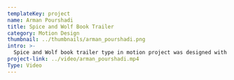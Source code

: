 ```yaml
---
templateKey: project
name: Arman Pourshadi
title: Spice and Wolf Book Trailer
category: Motion Design
thumbnail: ../thumbnails/arman_pourshadi.png
intro: >-
  Spice and Wolf book trailer type in motion project was designed with the purpose of visualizing a typewriter made as a book trailer.
project-link: ../video/arman_pourshadi.mp4
Type: Video
---
```

